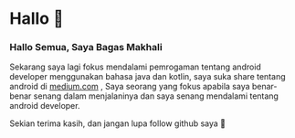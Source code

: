 # Hallo 👋

### Hallo Semua, Saya Bagas Makhali

Sekarang saya lagi fokus mendalami pemrogaman tentang android developer menggunakan bahasa java dan kotlin, saya suka share tentang android di [medium.com](https://medium.com/@makhalibagas) , Saya seorang yang fokus apabila saya benar-benar senang dalam menjalaninya dan saya senang mendalami tentang android developer.

Sekian terima kasih, dan jangan lupa follow github saya :tada:

<!--
**makhalibagas/makhalibagas** is a ✨ _special_ ✨ repository because its `README.md` (this file) appears on your GitHub profile.
Here are some ideas to get you started:


- 🔭 I’m currently working on ...
- 🌱 I’m currently learning ...
- 👯 I’m looking to collaborate on ...
- 🤔 I’m looking for help with ...
- 💬 Ask me about ...
- 📫 How to reach me: ...
- 😄 Pronouns: ...
- ⚡ Fun fact: ...
-->
